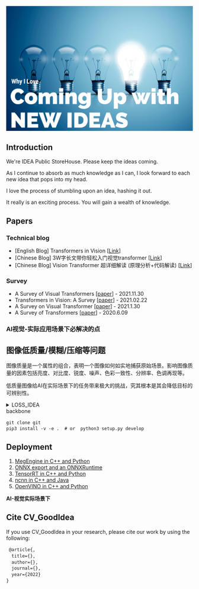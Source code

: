 
<img src="assets/GoodIdea.png" >

## Introduction

We're IDEA Public StoreHouse. Please keep the ideas coming.

As I continue to absorb as much knowledge as I can, I look forward to each new idea that pops into my head.

I love the process of stumbling upon an idea, hashing it out.

It really is an exciting process. You will gain a wealth of knowledge.

## Papers

### Technical blog

- [English Blog] Transformers in Vision [[Link](https://davide-coccomini.medium.com/)]
- [Chinese Blog] 3W字长文带你轻松入门视觉transformer [[Link](https://zhuanlan.zhihu.com/p/308301901)]
- [Chinese Blog] Vision Transformer 超详细解读 (原理分析+代码解读) [[Link](https://zhuanlan.zhihu.com/p/348593638)]

### Survey
  - A Survey of Visual Transformers [[paper](https://arxiv.org/abs/2111.06091)]  - 2021.11.30
  - Transformers in Vision: A Survey [[paper](https://arxiv.org/abs/2101.01169)]   - 2021.02.22
  - A Survey on Visual Transformer [[paper](https://arxiv.org/abs/2012.12556)]   - 2021.1.30
  - A Survey of Transformers  [[paper](https://arxiv.org/abs/2106.04554)]   - 2020.6.09

### AI视觉-实际应用场景下必解决的点


## 图像低质量/模糊/压缩等问题

图像质量是一个属性的组合，表明一个图像如何如实地捕获原始场景。影响图像质量的因素包括亮度、对比度、锐度、噪声、色彩一致性、分辨率、色调再现等。

低质量图像给AI在实际场景下的任务带来极大的挑战，究其根本是其会降低目标的可辨别性。

<details>
<summary>LOSS_IDEA</summary>


- AdaFace: Quality Adaptive Margin for Face Recognition  (**CVPR2022 Oral**)  [[paper](https://arxiv.org/abs/2204.00964)] [[code](https://github.com/mk-minchul/AdaFace)]

出发点： 从度量学习的角度考虑提升特征表示的鉴别性.
新思路： 简单或困难样本的相对重要性应该基于样本的图像质量来给定。
解决方案：通过用feature norms来近似图像质量，在提升低质量图像的识别精度的同时，也没有损失高质量图像的精度。
实验结论：通过对9个不同质量的数据集(LFW、CFP-FP、CPLFW、AgeDB、CALFW、IJB-B、IJB-C、IJB-S和TinyFace)的广泛评估，验证了该方法的有效性。


</details>


<summary>backbone</summary>

```shell
git clone git
pip3 install -v -e .  # or  python3 setup.py develop
```

</details>

## Deployment


1.  [MegEngine in C++ and Python](./demo/MegEngine)
2.  [ONNX export and an ONNXRuntime](./demo/ONNXRuntime)
3.  [TensorRT in C++ and Python](./demo/TensorRT)
4.  [ncnn in C++ and Java](./demo/ncnn)
5.  [OpenVINO in C++ and Python](./demo/OpenVINO)

**AI-视觉实际场景下**

## Cite CV_GoodIdea
If you use CV_GoodIdea in your research, please cite our work by using the following:

```latex
 @article{,
  title={},
  author={},
  journal={},
  year={2022}
}
```
